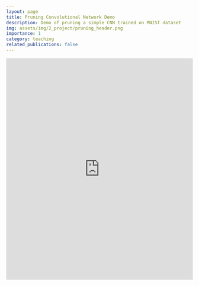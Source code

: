 ```yaml
---
layout: page
title: Pruning Convolutional Network Demo
description: Demo of pruning a simple CNN trained on MNIST dataset
img: assets/img/2_project/pruning_header.png
importance: 1
category: teaching
related_publications: false
---
```


<iframe src="https://nbviewer.org/github/ishiharay15/demo_pruning/blob/main/Demo_Pruning.ipynb" width="100%" height="600px" frameborder="0"></iframe>
